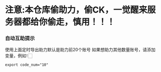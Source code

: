 # 注意:本仓库偷助力，偷CK，一觉醒来服务器都给你偷走，慎用！！！



### 自动互助提示
使用上面定时导出助力默认是助力前20个账号
如果想助力其他数量账号，请添加变量，例如👇🏻

   ```diff
export code_num="10"   
   ```
   


